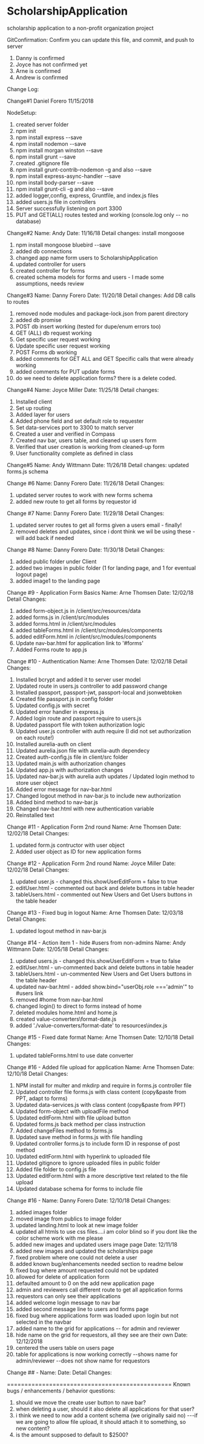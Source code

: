 # ScholarshipApplication
scholarship application to a non-profit organization project

GitConfirmation:
Confirm you can update this file, and commit, and push to server
1. Danny is confirmed
2. Joyce has not confirmed yet
3. Arne is confirmed
4. Andrew is confirmed


Change Log:

Change#1
Daniel Forero
11/15/2018


NodeSetup:
1. created server folder
2. npm init
3. npm install express --save
4. npm install nodemon --save
5. npm install morgan winston --save
6. npm install grunt --save
7. created .gitignore file
8. npm install grunt-contrib-nodemon -g and also --save
9. npm install express-async-handler --save
10. npm install body-parser --save
11. npm install grunt-cli -g and also --save
12.  added logger,config, express, Gruntfile, and index.js files
13.  added users.js file in controllers 
14.  Server successfully listening on port 3300
15.  PUT and GET(ALL) routes tested and working (console.log only -- no database)


Change#2
Name: Andy
Date: 11/16/18
Detail changes: install mongoose
1. npm install mongoose bluebird --save
2. added db connections
3. changed app name form users to ScholarshipApplication
4. updated controller for users
5. created controller for forms
6. created schema models for forms and users - I made some assumptions, needs review

Change#3
Name: Danny Forero
Date: 11/20/18
Detail changes: Add DB calls to routes 
1. removed node modules and package-lock.json from parent directory
2. added db promise
3. POST db insert working (tested for dupe/enum errors too)
4. GET (ALL) db request working
5. Get specific user request working
6. Update specific user request working
7. POST Forms db working
8. added comments for GET ALL and GET Specific calls that were already working
9. added comments for PUT update forms
10.  do we need to delete application forms?  there is a delete coded.

Change#4
Name: Joyce Miller
Date: 11/25/18
Detail changes: 
1. Installed client
2. Set up routing
3. Added layer for users
4. Added phone field and set default role to requester
5. Set data-services port to 3300 to match server
6. Created a user and verified in Compass
7. Created nav bar, users table, and cleaned up users form
8. Verified that user creation is working from cleaned-up form
9. User functionality complete as defined in class

Change#5
Name: Andy Wittmann
Date: 11/26/18
Detail changes: updated forms.js schema


Change #6
Name: Danny Forero
Date: 11/26/18
Detail Changes:
1. updated server routes to work with new forms schema
2. added new route to get all forms by requestor id


Change #7
Name: Danny Forero
Date: 11/29/18
Detail Changes:
1. updated server routes to get all forms given a users email - finally!
2. removed deletes and updates, since i dont think we wil be using these - will add back if needed

Change #8
Name: Danny Forero
Date: 11/30/18
Detail Changes:
1. added public folder under Client
2. added two images in public folder (1 for landing page, and 1 for eventual logout page)
3. added image1 to the landing page

Change #9 - Application Form Basics
Name: Arne Thomsen
Date: 12/02/18
Detail Changes:
1. added form-object.js in /client/src/resources/data
2. added forms.js in /client/src/modules
3. added forms.html in /client/src/modules
4. added tableForms.html in /client/src/modules/components
5. added editForm.html in /client/src/modules/components
6. Update nav-bar.html for application link to '#forms'
7. Added Forms route to app.js

Change #10 - Authentication
Name: Arne Thomsen
Date: 12/02/18
Detail Changes:
1. Installed bcrypt and added it to server user model
2. Updated route in users.js controller to add password change
3. Installed passport, passport-jwt, passport-local and jsonwebtoken
4. Created file passport.js in config folder
5. Updated config.js with secret
6. Updated error handler in express.js
7. Added login route and passport require to users.js 
8. Updated passport file with token authorization logic
9. Updated user.js controller with auth require (I did not set authorization on each route!)
10. Installed aurelia-auth on client
11. Updated aurelia.json file with aurelia-auth dependecy
12. Created auth-config.js file in client/src folder
13. Updated main.js with authorization changes
14. Updated app.js with authorization changes
15. Updated nav-bar.js with aurelia auth updates / Updated login method to store user object
16. Added error message for nav-bar.html
17. Changed logout method in nav-bar.js to include new authorization
18. Added bind method to nav-bar.js
19. Changed nav-bar.html with new authentication variable
20. Reinstalled text

Change #11 - Application Form 2nd round
Name: Arne Thomsen
Date: 12/02/18
Detail Changes:
1. updated form.js contructor with user object
2. Added user object as ID for new application forms

Change #12 - Application Form 2nd round
Name: Joyce Miller
Date: 12/02/18
Detail Changes:
1. updated user.js - changed this.showUserEditForm = false to true
2. editUser.html - commented out back and delete buttons in table header
3. tableUsers.html - commented out New Users and Get Users buttons in the table header

Change #13 - Fixed bug in logout
Name: Arne Thomsen
Date: 12/03/18
Detail Changes:
1. updated logout method in nav-bar.js

Change #14 - Action item 1 - hide #users from non-admins
Name: Andy Wittmann
Date: 12/05/18
Detail Changes:
1. updated users.js - changed this.showUserEditForm = true to false
2. editUser.html - un-commented back and delete buttons in table header
3. tableUsers.html - un-commented New Users and Get Users buttons in the table header
4. updated nav-bar.html - added show.bind="userObj.role ==='admin'" to #users link
5. removed #home from nav-bar.html
6. changed login() to direct to forms instead of home
7. deleted modules home.html and home.js
8. created value-converters\format-date.js
9. added './value-converters/format-date' to resources\index.js

Change #15 - Fixed date format
Name: Arne Thomsen
Date: 12/10/18
Detail Changes:
1. updated tableForms.html to use date converter

Change #16 - Added file upload for application
Name: Arne Thomsen
Date: 12/10/18
Detail Changes:
1. NPM install for multer and mkdirp and require in forms.js controller file
2. Updated controller file forms.js with class content (copy&paste from PPT, adapt to forms)
3. Updated data-services.js with class content (copy&paste from PPT)
4. Updated form-object with uploadFile method
5. Updated editForm.html with file upload button
6. Updated forms.js back method per class instruction
7. Added changeFiles method to forms.js
8. Updated save method in forms.js with file handling
9. Updated controller forms.js to include form ID in response of post method
10. Updated editForm.html with hyperlink to uploaded file
11. Updated gitignore to ignore uploaded files in public folder
12. Added file folder to config.js file
13. Updated editForm.html with a more descriptive text related to the file upload
14. Updated database schema for forms to include file

Change #16 -
Name: Danny Forero
Date: 12/10/18
Detail Changes:
1.  added images folder
2.  moved image from publics to image folder
3.  updated landing.html to look at new image folder
4.  updated all htmls to use css files....i am color blind so if you dont like the color scheme work with me  please
5.  added new images and updated users image page
Date: 12/11/18
6.  added new images and updated the scholarships page
7.  fixed problem where one could not delete a user
8.  added known bug/enhancements needed section to readme below
9.  fixed bug where amount requested could not be updated
10.  allowed for delete of application form
11. defaulted amount to 0 on the add new application page
12.  admin and reviewers call different route to get all application forms
13.  requestors can only see their applications
14.  added welcome login message to nav bar
15.  added second message line to users and forms page
16.  fixed bug where applications form was loaded upon login but not selected in the navbar
17.  added name to the grid for applications -- for admin and reviewer
18.  hide name on the grid for requestors, all they see are their own
Date: 12/12/2018
19.  centered the users table on users page 
20.  table for applications is now working correctly
     --shows name for admin/reviewer
     --does not show name for requestors


Change ## -
Name: 
Date: 
Detail Changes:

===============================================
Known bugs / enhancements / behavior questions:
1.  should we move the create user button to nave bar?
2.  when deleting a user, should it also delete all applications for that user?
3.  i think we need to now add a content schema (we originally said no)
    ---if we are going to allow file upload, it should attach it to something, so new content?
4.  is the amount supposed to default to $2500?

